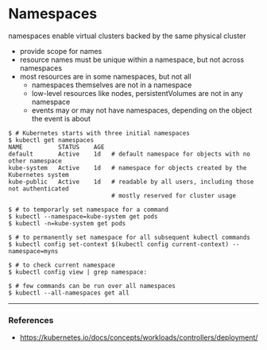 # Namespaces

namespaces enable virtual clusters backed by the same physical cluster
* provide scope for names
* resource names must be unique within a namespace, but not across namespaces
* most resources are in some namespaces, but not all
	* namespaces themselves are not in a namespace
	* low-level resources like nodes, persistentVolumes are not in any namespace
	* events may or may not have namespaces, depending on the object the event is about

```shell
$ # Kubernetes starts with three initial namespaces
$ kubectl get namespaces
NAME          STATUS    AGE
default       Active    1d   # default namespace for objects with no other namespace
kube-system   Active    1d   # namespace for objects created by the Kubernetes system
kube-public   Active    1d   # readable by all users, including those not authenticated
                             # mostly reserved for cluster usage

$ # to temporarly set namespace for a command
$ kubectl --namespace=kube-system get pods
$ kubectl -n=kube-system get pods

$ # to permanently set namespace for all subsequent kubectl commands
$ kubectl config set-context $(kubectl config current-context) --namespace=myns

$ # to check current namespace
$ kubectl config view | grep namespace:

$ # few commands can be run over all namespaces
$ kubectl --all-namespaces get all
```

---

### References

* <https://kubernetes.io/docs/concepts/workloads/controllers/deployment/>